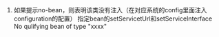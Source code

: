 1. 如果提示no-bean，则表明该类没有注入（在对应系统的config里面注入configuration的配置）
指定bean的setServicetUrl和setServiceInterface
No qulifying bean of type "xxxx"
